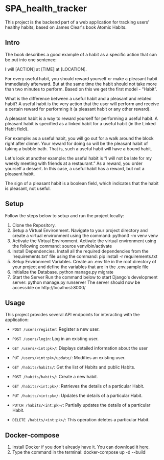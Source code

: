 # SPA_health_tracker

This project is the backend part of a web application for tracking users' healthy habits, 
based on James Clear's book Atomic Habits.

## Intro

The book describes a good example of a habit as a specific action that can be put into one sentence:

I will [ACTION] at [TIME] at [LOCATION].

For every useful habit, you should reward yourself or make a pleasant habit immediately afterward. 
But at the same time the habit should not take more than two minutes to perform. 
Based on this we get the first model - “Habit”.


What is the difference between a useful habit and a pleasant and related habit?
A useful habit is the very action that the user will perform and receive a certain reward for performing it 
(a pleasant habit or any other reward).

A pleasant habit is a way to reward yourself for performing a useful habit. A pleasant habit is specified 
as a linked habit for a useful habit (in the Linked Habit field).

For example: as a useful habit, you will go out for a walk around the block right after dinner. 
Your reward for doing so will be the pleasant habit of taking a bubble bath. That is, such a useful 
habit will have a bound habit.

Let's look at another example: the useful habit is “I will not be late for my weekly meeting with friends 
at a restaurant.” As a reward, you order yourself a dessert. In this case, a useful habit has a reward, 
but not a pleasant habit.

The sign of a pleasant habit is a boolean field, which indicates that the habit is pleasant, not useful.


## Setup
Follow the steps below to setup and run the project locally:

1. Clone the Repository.
2. Setup a Virtual Environment.
Navigate to your project directory and create a virtual environment using the command:
python3 -m venv venv
3. Activate the Virtual Environment.
Activate the virtual environment using the following command:
source venv/bin/activate
4. Install Dependencies.
Install all the required dependencies from the 'requirements.txt' file using the command:
pip install -r requirements.txt
5. Setup Environment Variables.
Create an .env file in the root directory of your project and define the variables 
that are in the .env.sample file
6. Initialize the Database.
python manage.py migrate
7. Start the Server
Run the command below to start Django's development server:
python manage.py runserver
The server should now be accessible on http://localhost:8000/


## Usage 

This project provides several API endpoints for interacting with the application:

- `POST /users/register`: Register a new user.
- `POST /users/login`: Log in an existing user.
- `GET /users/<int:pk>/`: Displays detailed information about the user
- `PUT /users/<int:pk>/update/`: Modifies an existing user.

- `GET /habits/habits/`: Get the list of Habits and public Habits.
- `POST /habits/habits/`: Create a new habit.
- `GET /habits/<int:pk>/`: Retrieves the details of a particular Habit.
- `PUT /habits/<int:pk>/`: Updates the details of a particular Habit.
- `PUTCH /habits/<int:pk>/`: Partially updates the details of a particular Habit.
- `DELETE /habits/<int:pk>/`: This operation deletes a particular Habit.


## Docker-compose

1. Install Docker if you don't already have it. You can download it [here](https://docs.docker.com/).
2. Type the command in the terminal: docker-compose up -d --build


